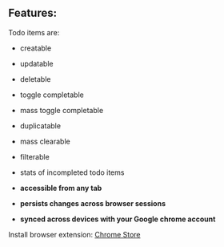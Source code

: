 ## Features:

Todo items are:

- creatable
- updatable
- deletable
- toggle completable
- mass toggle completable
- duplicatable
- mass clearable
- filterable
- stats of incompleted todo items

- **accessible from any tab**
- **persists changes across browser sessions**
- **synced across devices with your Google chrome account**

Install browser extension: [Chrome Store](https://chrome.google.com/webstore/detail/pretty-todolist/njjllneccpdeinadhdfkbokfaklanobn/related?hl=en-US&authuser=0)
